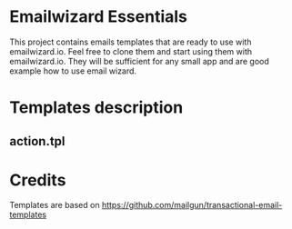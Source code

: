 # Emailwizard Essentials

This project contains emails templates that are ready to use with emailwizard.io.
Feel free to clone them and start using them with emailwizard.io. They will be sufficient
for any small app and are good example how to use email wizard.

# Templates description

## action.tpl


# Credits

Templates are based on https://github.com/mailgun/transactional-email-templates
